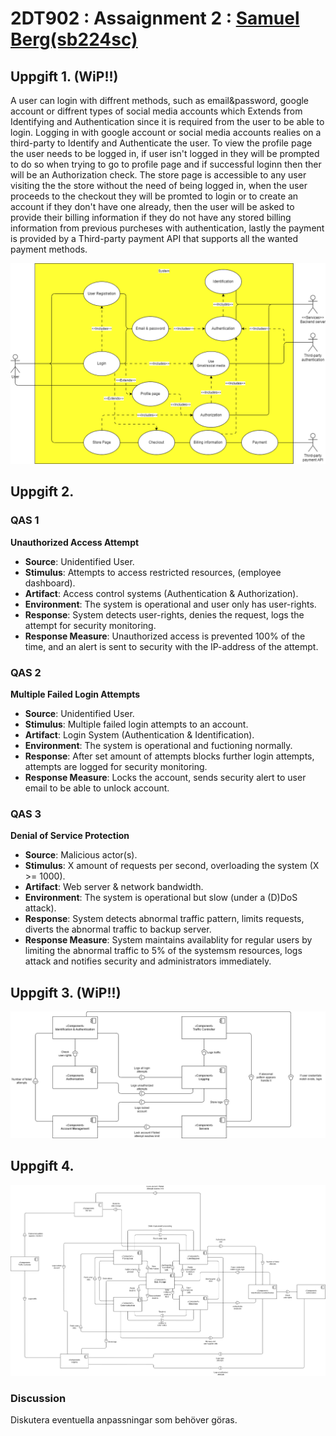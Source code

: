# 2DT902 : Assaignment 2 : [Samuel Berg(sb224sc)](mailto:sb224sc@student.lnu.se)

## Uppgift 1. (WiP!!)

A user can login with diffrent methods, such as email&password, google account or diffrent types of social media accounts which Extends from Identifying and Authentication since it is required from the user to be able to login. Logging in with google account or social media accounts realies on a third-party to Identify and Authenticate the user. To view the profile page the user needs to be logged in, if user isn't logged in they will be prompted to do so when trying to go to profile page and if successful loginn then ther will be an Authorization check. The store page is accessible to any user visiting the the store without the need of being logged in, when the user proceeds to the checkout they will be promted to login or to create an account if they don't have one already, then the user will be asked to provide their billing information if they do not have any stored billing information from previous purcheses with authentication, lastly the payment is provided by a Third-party payment API that supports all the wanted payment methods.

![Use case diagram](./img/task1.drawio.png)

## Uppgift 2.

### QAS 1

**Unauthorized Access Attempt**

* **Source**: Unidentified User.
* **Stimulus**: Attempts to access restricted resources, (employee dashboard).
* **Artifact**: Access control systems (Authentication & Authorization).
* **Environment**: The system is operational and user only has user-rights.
* **Response**: System detects user-rights, denies the request, logs the attempt for security monitoring.
* **Response Measure**: Unauthorized access is prevented 100% of the time, and an alert is sent to security with the IP-address of the attempt.

### QAS 2

**Multiple Failed Login Attempts**

* **Source**: Unidentified User.
* **Stimulus**: Multiple failed login attempts to an account.
* **Artifact**: Login System (Authentication & Identification).
* **Environment**: The system is operational and fuctioning normally.
* **Response**: After set amount of attempts blocks further login attempts, attempts are logged for security monitoring.
* **Response Measure**: Locks the account, sends security alert to user email to be able to unlock account. 

### QAS 3

**Denial of Service Protection**

* **Source**: Malicious actor(s).
* **Stimulus**: X amount of requests per second, overloading the system (X >= 1000).
* **Artifact**: Web server & network bandwidth.
* **Environment**: The system is operational but slow (under a (D)DoS attack).
* **Response**: System detects abnormal traffic pattern, limits requests, diverts the abnormal traffic to backup server.
* **Response Measure**: System maintains availablity for regular users by limiting the abnormal traffic to 5% of the systemsm resources, logs attack and notifies security and administrators immediately.

## Uppgift 3. (WiP!!)

![UML of task1 & 2](./img/task3.drawio.png)

## Uppgift 4.

![UML of assignment1 & task3](./img/task4.drawio.png)

### Discussion

Diskutera eventuella anpassningar som behöver göras.
